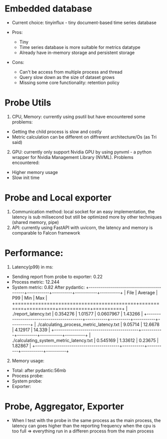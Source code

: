 # Embedded database

- Current choice: tinyinflux - tiny document-based time series database
- Pros:

  - Tiny
  - Time series database is more suitable for metrics datatype
  - Already have in-memory storage and persistent storage

- Cons:
  - Can't be access from multiple process and thread
  - Query slow down as the size of dataset grows
  - Missing some core functionality: retention policy

# Probe Utils

1. CPU, Memory: currently using psutil but have encountered some problems:

- Getting the child process is slow and costly
- Metric calculation can be different on diffrerent architecture/Os (as Tri said)

2. GPU: currently only support Nvidia GPU by using pynvml - a python wrapper for Nvidia Management Library (NVML). Problems encountered:

- Higher memory usage
- Slow init time

# Probe and Local exporter

1. Communication method: local socket for an easy implementation, the latency is sub milisecond but still be optimized more by other techniques (shared memory, pipe)
2. API: currently using FastAPI with uvicorn, the latency and memory is comparable to Falcon framework

# Performance:

1. Latency(p99) in ms:

- Sending report from probe to exporter: 0.22
- Process metric: 12.244
- System metric: 0.82
After pydantic:
+------------------------------------------+-----------+----------+-----------+----------+
| File                                     |   Average |      P99 |       Min |      Max |
+==========================================+===========+==========+===========+==========+
| ./report_latency.txt                     |  0.354276 |  1.01577 | 0.0607967 |  1.43266 |
+------------------------------------------+-----------+----------+-----------+----------+
| ./calculating_process_metric_latency.txt |  9.05714  | 12.6678  | 4.12917   | 14.339   |
+------------------------------------------+-----------+----------+-----------+----------+
| ./calculating_system_metric_latency.txt  |  0.545169 |  1.33612 | 0.23675   |  1.82867 |
+------------------------------------------+-----------+----------+-----------+----------+

2. Memory usage:
- Total: after pydantic:56mb
- Process probe:
- System probe:
- Exporter:

# Probe, Aggregator, Exporter 
- When I test with the probe in the same process as the main process, the latency can goes higher than the reporting frequency when the cpu is too full => everything run in a differen process from the main process

